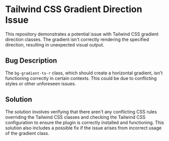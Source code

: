 # Tailwind CSS Gradient Direction Issue

This repository demonstrates a potential issue with Tailwind CSS gradient direction classes.  The gradient isn't correctly rendering the specified direction, resulting in unexpected visual output.

## Bug Description
The `bg-gradient-to-r` class, which should create a horizontal gradient, isn't functioning correctly in certain contexts.  This could be due to conflicting styles or other unforeseen issues.

## Solution
The solution involves verifying that there aren't any conflicting CSS rules overriding the Tailwind CSS classes and checking the Tailwind CSS configuration to ensure the plugin is correctly installed and functioning.  This solution also includes a possible fix if the issue arises from incorrect usage of the gradient class.
